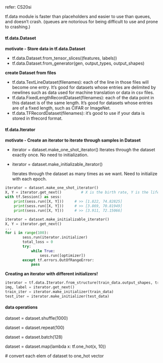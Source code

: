 refer: CS20si

tf.data module is faster than placeholders and easier to use than queues, and doesn’t crash. (queues are notorious for being difficult to use and prone to crashing.)





#### tf.data.Dataset

**motivate - Store data in tf.data.Dataset**

- tf.data.Dataset.from_tensor_slices((features, labels))
- tf.data.Dataset.from_generator(gen, output_types, output_shapes)



**create Dataset from files**

- tf.data.TextLineDataset(filenames): each of the line in those files will become one entry. It’s good for datasets whose entries are delimited by newlines such as data used for machine translation or data in csv files.
- tf.data.FixedLengthRecordDataset(filenames): each of the data point in this dataset is of the same length. It’s good for datasets whose entries are of a fixed length, such as CIFAR or ImageNet.
- tf.data.TFRecordDataset(filenames): it’s good to use if your data is stored in tfrecord format.



#### tf.data.Iterator

**motivate - Create an iterator to iterate through samples in Dataset**

- iterator = dataset.make_one_shot_iterator()
  Iterates through the dataset exactly once. No need to initialization.

+ iterator = dataset.make_initializable_iterator()

  Iterates through the dataset as many times as we want. Need to initialize with each epoch.

```python
iterator = dataset.make_one_shot_iterator()
X, Y = iterator.get_next()         # X is the birth rate, Y is the life expectancy
with tf.Session() as sess:
	print(sess.run([X, Y]))		# >> [1.822, 74.82825]
	print(sess.run([X, Y]))		# >> [3.869, 70.81949]
	print(sess.run([X, Y]))		# >> [3.911, 72.15066]
```

```python
iterator = dataset.make_initializable_iterator()
X, Y = iterator.get_next()
...
for i in range(100): 
        sess.run(iterator.initializer) 
        total_loss = 0
        try:
            while True:
                sess.run([optimizer]) 
        except tf.errors.OutOfRangeError:
            pass
```

**Creating an iterator with different initializers!**

```python
iterator = tf.data.Iterator.from_structure(train_data.output_shapes, train_data.output_types)
img, label = iterator.get_next()
train_iter = iterator.make_initializer(train_data)
test_iter = iterator.make_initializer(test_data)
```



#### data operations

dataset = dataset.shuffle(1000)

dataset = dataset.repeat(100)

dataset = dataset.batch(128)

dataset = dataset.map(lambda x: tf.one_hot(x, 10)) 

\# convert each elem of dataset to one_hot vector





